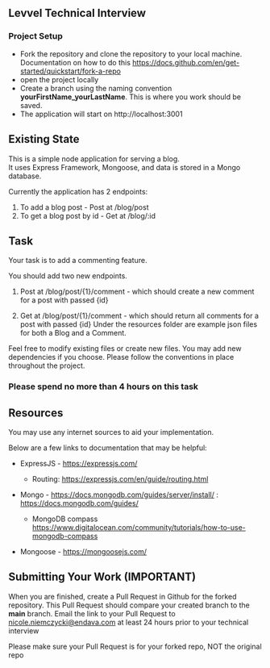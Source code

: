 ## Levvel Technical Interview

### Project Setup

- Fork the repository and clone the repository to your local machine. Documentation on how to do this https://docs.github.com/en/get-started/quickstart/fork-a-repo
- open the project locally
- Create a branch using the naming convention **yourFirstName_yourLastName**. This is where you work should be saved.
- The application will start on http://localhost:3001

## Existing State

This is a simple node application for serving a blog.<br>
It uses Express Framework, Mongoose, and data is stored in a Mongo database.

Currently the application has 2 endpoints:

1. To add a blog post - Post at /blog/post
2. To get a blog post by id - Get at /blog/:id

## Task

Your task is to add a commenting feature.

You should add two new endpoints.

1. Post at /blog/post/{1}/comment - which should create a new comment for a post with passed {id}

2. Get at /blog/post/{1}/comment - which should return all comments for a post with passed {id}
   Under the resources folder are example json files for both a Blog and a Comment.

Feel free to modify existing files or create new files. You may add new dependencies if you choose. Please follow the conventions in place throughout the project.

### Please spend no more than 4 hours on this task

## Resources

You may use any internet sources to aid your implementation.

Below are a few links to documentation that may be helpful:

- ExpressJS - https://expressjs.com/

  - Routing: https://expressjs.com/en/guide/routing.html

- Mongo - https://docs.mongodb.com/guides/server/install/ : https://docs.mongodb.com/guides/

  - MongoDB compass https://www.digitalocean.com/community/tutorials/how-to-use-mongodb-compass

- Mongoose - https://mongoosejs.com/

## Submitting Your Work (IMPORTANT)

When you are finished, create a Pull Request in Github for the forked repository. This Pull Request should compare your created branch to the **main** branch. Email the link to your Pull Request to nicole.niemczycki@endava.com at least 24 hours prior to your technical interview

Please make sure your Pull Request is for your forked repo, NOT the original repo
